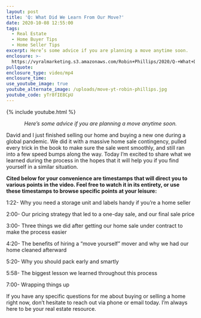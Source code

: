 ```yaml
---
layout: post
title: 'Q: What Did We Learn From Our Move?'
date: 2020-10-08 12:55:00
tags:
  - Real Estate
  - Home Buyer Tips
  - Home Seller Tips
excerpt: Here’s some advice if you are planning a move anytime soon.
enclosure: >-
  https://vyralmarketing.s3.amazonaws.com/Robin+Phillips/2020/Q-+What+Did+We+Learn+From+Our+Move_.mp4
pullquote:
enclosure_type: video/mp4
enclosure_time:
use_youtube_image: true
youtube_alternate_image: /uploads/move-yt-robin-phillips.jpg
youtube_code: yTr8fIE8CpU
---
```


{% include youtube.html %}

<p style="text-align:center;"><em>Here’s some advice if you are planning a move anytime soon.</em></p>

David and I just finished selling our home and buying a new one during a global pandemic. We did it with a massive home sale contingency, pulled every trick in the book to make sure the sale went smoothly, and still ran into a few speed bumps along the way. Today I’m excited to share what we learned during the process in the hopes that it will help you if you find yourself in a similar situation.

**Cited below for your convenience are timestamps that will direct you to various points in the video. Feel free to watch it in its entirety, or use these timestamps to browse specific points at your leisure:**

1:22- Why you need a storage unit and labels handy if you’re a home seller

2:00- Our pricing strategy that led to a one-day sale, and our final sale price

3:00- Three things we did after getting our home sale under contract to make the process easier

4:20- The benefits of hiring a “move yourself” mover and why we had our home cleaned afterward

5:20- Why you should pack early and smartly

5:58- The biggest lesson we learned throughout this process

7:00- Wrapping things up

If you have any specific questions for me about buying or selling a home right now, don’t hesitate to reach out via phone or email today. I’m always here to be your real estate resource.